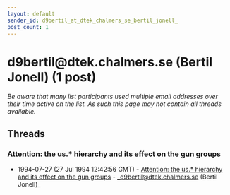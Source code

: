 ```yaml
---
layout: default
sender_id: d9bertil_at_dtek_chalmers_se_bertil_jonell_
post_count: 1
---
```


# d9bertil<span>@</span>dtek.chalmers.se (Bertil Jonell) (1 post)

_Be aware that many list participants used multiple email addresses over their time active on the list. As such this page may not contain all threads available._

## Threads

### Attention: the us.* hierarchy and its effect on the gun groups
+ 1994-07-27 (27 Jul 1994 12:42:56 GMT) - [Attention: the us.* hierarchy and its effect on the gun groups](/archive/1994/07/611fc590904a03e0b8d8daa9b9aefcd96060ccb4dd8748d5f0b3faf36048db18) - _d9bertil@dtek.chalmers.se (Bertil Jonell)_

